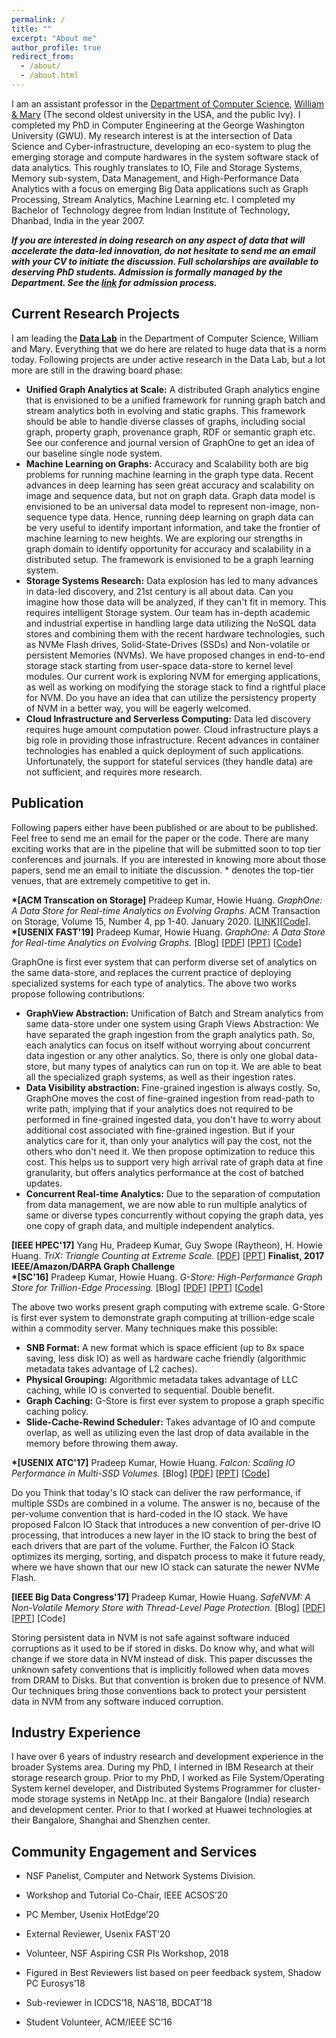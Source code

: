 ```yaml
---
permalink: /
title: ""
excerpt: "About me"
author_profile: true
redirect_from: 
  - /about/
  - /about.html
---
```


I am an assistant professor in the [Department of Computer Science](https://www.wm.edu/as/computerscience/), [William & Mary](https://www.wm.edu/) (The second oldest university in the USA, and the public Ivy). I completed my PhD in Computer Engineering at the George Washington University (GWU). My research interest is at the intersection of Data Science and Cyber-infrastructure, developing an eco-system to plug the emerging storage and compute hardwares in the system software stack of data analytics. This roughly translates to IO, File and Storage Systems, Memory sub-system, Data Management, and High-Performance Data Analytics with a focus on emerging Big Data applications such as Graph Processing, Stream Analytics, Machine Learning etc. I completed my Bachelor of Technology degree from Indian Institute of Technology, Dhanbad, India in the year 2007.

***If you are interested in doing research on any aspect of data that will accelerate the data-led innovation, do not hesitate to send me an email with your CV to initiate the discussion. Full scholarships are available to deserving PhD students. Admission is formally managed by the Department. See the [link](https://www.wm.edu/as/computerscience/graduate/admission/index.php) for admission process.***

## Current Research Projects

I am leading the **[Data Lab](https://github.com/the-data-lab)** in the Department of Computer Science, William and Mary. Everything that we do here are related to huge data that is a norm today. Following projects are under active research in the Data Lab, but a lot more are still in the drawing board phase:
- **Unified Graph Analytics at Scale:** A distributed Graph analytics engine that is envisioned to be a unified framework for running graph batch and stream analytics both in evolving and static graphs. This framework should be able to handle diverse classes of graphs, including social graph, property graph, provenance graph, RDF or semantic graph etc. See our conference and journal version of GraphOne to get an idea of our baseline single node system.
- **Machine Learning on Graphs:** Accuracy and Scalability both are big problems for running machine learning in the graph type data. Recent advances in deep learning has seen great accuracy and scalability on image and sequence data, but not on graph data. Graph data model is envisioned to be an universal data model to represent non-image, non-sequence type data. Hence, running deep learning on graph data can be very useful to identify important information, and take the frontier of machine learning to new heights. We are exploring our strengths in graph domain to identify opportunity for accuracy and scalability in a distributed setup. The framework is envisioned to be a graph learning system.
- **Storage Systems Research:** Data explosion has led to many advances in data-led discovery, and 21st century is all about data. Can you imagine how those data will be analyzed, if they can't fit in memory. This requires intelligent Storage system. Our team has in-depth academic and industrial expertise in handling large data utilizing the NoSQL data stores and combining them with the recent hardware technologies, such as NVMe Flash drives, Solid-State-Drives (SSDs) and Non-volatile or persistent Memories (NVMs). We have proposed changes in end-to-end storage stack starting from user-space data-store to kernel level modules. Our current work is exploring NVM for emerging applications, as well as working on modifying the storage stack to find a rightful place for NVM. Do you have an idea that can utilize the persistency property of NVM in a better way, you will be eagerly welcomed.
- **Cloud Infrastructure and Serverless Computing:** Data led discovery requires huge amount computation power. Cloud infrastructure plays a big role in providing those infrastructure. Recent advances in container technologies has enabled a quick deployment of such applications. Unfortunately, the support for stateful services (they handle data) are not sufficient, and requires more research.    


## Publication

Following papers either have been published or are about to be published. Feel free to send me an email for the paper or the code. There are many exciting works that are in the pipeline that will be submitted soon to top tier conferences and journals. If you are interested in knowing more about those papers, send me an email to initiate the discussion. * denotes the top-tier venues, that are extremely competitive to get in.

**\*[ACM Transcation on Storage]** Pradeep Kumar, Howie Huang. _GraphOne: A Data Store for Real-time Analytics on Evolving Graphs._ ACM Transaction on Storage, Volume 15, Number 4, pp 1-40. January 2020. [[LINK](https://dl.acm.org/doi/abs/10.1145/3364180)][[Code](https://github.com/the-data-lab/GraphOne)].  
**\*[USENIX FAST'19]** Pradeep Kumar, Howie Huang. _GraphOne: A Data Store for Real-time Analytics on Evolving Graphs._ [Blog] [[PDF](https://www.usenix.org/system/files/fast19-kumar.pdf)] [[PPT](https://www.usenix.org/sites/default/files/conference/protected-files/fast19_slides_kumar.pdf)] [[Code](https://github.com/the-data-lab/GraphOne)]

GraphOne is first ever system that can perform diverse set of analytics on the same data-store, and replaces the current practice of deploying specialized systems for each type of analytics. The above two works propose following contributions:
- **GraphView Abstraction:** Unification of Batch and Stream analytics from same data-store under one system using Graph Views Abstraction: We have separated the graph ingestion from the graph analytics path. So, each analytics can focus on itself without worrying about concurrent data ingestion or any other analytics. So, there is only one global data-store, but many types of analytics can run on top it. We are able to beat all the specialized graph systems, as well as their ingestion rates.
- **Data Visibility abstraction:** Fine-grained ingestion is always costly. So, GraphOne moves the cost of fine-grained ingestion from read-path to write path, implying that if your analytics does not required to be performed in fine-grained ingested data, you don't have to worry about additional cost associated with fine-grained ingestion. But if your analytics care for it, than only your analytics will pay the cost, not the others who don't need it. We then propose optimization to reduce this cost. This helps us to support very high arrival rate of graph data at fine granularity, but offers analytics performance at the cost of batched updates.
- **Concurrent Real-time Analytics:** Due to the separation of computation from data management, we are now able to run multiple analytics of same or diverse types concurrently without copying the graph data, yes one copy of graph data, and multiple independent analytics.

**[IEEE HPEC'17]** Yang Hu, Pradeep Kumar, Guy Swope (Raytheon), H. Howie Huang. _TriX: Triangle Counting at Extreme Scale._ [[PDF](https://pradeep-k.github.io/files/TriX-HPEC17.pdf)]  [[PPT](https://pradeep-k.github.io/files/TriX-HPEC17-ppt.pdf)] **Finalist, 2017 IEEE/Amazon/DARPA Graph Challenge**  
**\*[SC'16]** Pradeep Kumar, Howie Huang. _G-Store: High-Performance Graph Store for Trillion-Edge Processing._ [Blog] [[PDF](https://pradeep-k.github.io/files/G-Store-SC16.pdf)] [[PPT](https://pradeep-k.github.io/files/G-Store-SC16-PPT.pdf)] [[Code](https://github.com/the-data-lab/gstore)]

The above two works present graph computing with extreme scale. G-Store is first ever system to demonstrate graph computing at trillion-edge scale within a commodity server. Many techniques make this possible:  
- **SNB Format:** A new format which is space efficient (up to 8x space saving, less disk IO) as well as hardware cache friendly (algorithmic metadata takes advantage of L2 caches).
- **Physical Grouping:** Algorithmic metadata takes advantage of LLC caching, while IO is converted to sequential. Double benefit.
- **Graph Caching:** G-Store is first ever system to propose a graph specific caching policy.
- **Slide-Cache-Rewind Scheduler:** Takes advantage of IO and compute overlap, as well as utilizing even the last drop of data available in the memory before throwing them away.

**\*[USENIX ATC'17]** Pradeep Kumar, Howie Huang. _Falcon: Scaling IO Performance in Multi-SSD Volumes._ [Blog] [[PDF](https://www.usenix.org/system/files/conference/atc17/atc17-kumar.pdf)] [[PPT](https://www.usenix.org/sites/default/files/conference/protected-files/atc17_slides_kumar.pdf)] [[Code](https://github.com/the-data-lab/falcon)]

Do you Think that today's IO stack can deliver the raw performance, if multiple SSDs are combined in a volume. The answer is no, because of the per-volume convention that is hard-coded in the IO stack. We have proposed Falcon IO Stack that introduces a new convention of per-drive IO processing, that introduces a new layer in the IO stack to bring the best of each drivers that are part of the volume. Further, the Falcon IO Stack optimizes its merging, sorting, and dispatch process to make it future ready, where we have shown that our new IO stack can saturate the newer NVMe Flash.

**[IEEE Big Data Congress'17]** Pradeep Kumar, Howie Huang. _SafeNVM: A Non-Volatile Memory Store with Thread-Level Page Protection._ [Blog] [[PDF](https://pradeep-k.github.io/files/SafeNVM.pdf)] [[PPT](https://pradeep-k.github.io/files/SafeNVM-ppt.pdf)] [Code]

Storing persistent data in NVM is not safe against software induced corruptions as it used to be if stored in disks. Do know why, and what will change if we store data in NVM instead of disk. This paper discusses the unknown safety conventions that is implicitly followed when data moves from DRAM to Disks. But that convention is broken due to presence of NVM. Our techniques bring those conventions back to protect your persistent data in NVM from any software induced corruption.

## Industry Experience

I have over 6 years of industry research and development experience in the broader Systems area. During my PhD, I interned in IBM Research at their storage research group. Prior to my PhD, I worked as File System/Operating System kernel developer, and Distributed Systems Programmer for cluster-mode storage systems in NetApp Inc. at their Bangalore (India) research and development center. Prior to that I worked at Huawei technologies at their Bangalore, Shanghai and Shenzhen center.

## Community Engagement and Services
- NSF Panelist, Computer and Network Systems Division.

- Workshop and Tutorial Co-Chair, IEEE ACSOS’20

- PC Member, Usenix HotEdge’20

- External Reviewer, Usenix FAST’20

- Volunteer, NSF Aspiring CSR PIs Workshop, 2018

- Figured in Best Reviewers list based on peer feedback system, Shadow PC Eurosys’18

- Sub-reviewer in ICDCS’18, NAS’18, BDCAT’18

- Student Volunteer, ACM/IEEE SC’16
